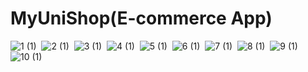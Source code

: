 # MyUniShop(E-commerce App)
![1 (1)](https://user-images.githubusercontent.com/73683989/140997309-f39be2c5-6ad3-4dee-8afd-41007f76eb28.png)&nbsp;
![2 (1)](https://user-images.githubusercontent.com/73683989/140997289-c068fd8e-428f-4cef-a5d4-79c1b04a823b.png)&nbsp;
![3 (1)](https://user-images.githubusercontent.com/73683989/140997275-0d5635be-e526-4c6e-9bee-43d8fc6004ac.png)&nbsp;
![4 (1)](https://user-images.githubusercontent.com/73683989/140997271-55293207-3710-43fb-a0ab-39615461082d.png)&nbsp;
![5 (1)](https://user-images.githubusercontent.com/73683989/140997267-596d69f2-6b17-43c8-8650-74f716a61846.png)&nbsp;
![6 (1)](https://user-images.githubusercontent.com/73683989/140997260-8d976e4c-ab76-46ac-8afd-8d21b741cb76.png)&nbsp;
![7 (1)](https://user-images.githubusercontent.com/73683989/140997256-3122b8c0-9289-47f2-b2f5-33e4c1d77cf5.png)&nbsp;
![8 (1)](https://user-images.githubusercontent.com/73683989/140997254-06b7cfb4-394f-427b-bf59-abcea40bf9c0.png)&nbsp;
![9 (1)](https://user-images.githubusercontent.com/73683989/140997250-f71b5a3d-dcd6-4b21-b1aa-6a56054f3cd9.png)&nbsp;
![10 (1)](https://user-images.githubusercontent.com/73683989/140997246-bd5551d4-e25a-48a8-86aa-bafe627c83bd.png)&nbsp;
